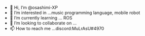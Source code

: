 - 👋 Hi, I’m @osashimi-XP
- 👀 I’m interested in ...music programming language, mobile robot
- 🌱 I’m currently learning ... ROS
- 💞️ I’m looking to collaborate on ...
- 📫 How to reach me ...discord:MuLrAsU#4970

<!---
osashimi-XP/osashimi-XP is a ✨ special ✨ repository because its `README.md` (this file) appears on your GitHub profile.
You can click the Preview link to take a look at your changes.
--->
